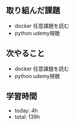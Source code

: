 ## 取り組んだ課題
- docker 任意課題を読む
- python udemy視聴

## 次やること
- docker 任意課題を読む
- python udemy視聴

## 学習時間    
- today: 4h
- total: 139h